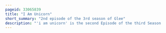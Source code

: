 ```yaml
---
pageid: 33065839
title: "I Am Unicorn"
short_summary: "2nd episode of the 3rd season of Glee"
description: "'i am unicorn' is the second Episode of the third Season of the American musical Television Series Glee, and the forty-sixth Overall. The Episode was written by ryan Murphy and directed by Brad Falchuk and aired on Fox in the united States on September 27 2011. It features the Return of Shelby Corcoran to the Show to direct a rival Glee Club at William Mckinley High even while New Directions, the current Club, is having Trouble recruiting Members. Shelby also wants Quinn and puck the biological Parents of her adopted Daughter Beth to be a Part of Beth's Life. The Director of new Directions will schuester Sets up a Booty Camp for less skilled Dancers in the Club and Auditions for the School musical west Side Story Start."
---
```

